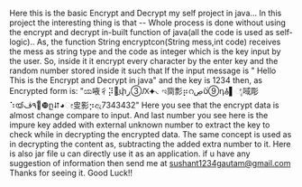 Here this is the basic Encrypt and Decrypt  my self project in java...
In this project the interesting thing is that -- Whole process is done without using the encrypt and decrypt in-built function of java(all the code is used as self-logic)..
As, the function String encryptcon(String mess,int code) receives the mess as string type and the code as integer which is the key input by the user. So, inside it it encrypt every character by the enter key and the random number stored inside it such that 
If the input message is " Hello This is the Encrypt and Decrypt in java" and the key is 1234 then, as Encrypted form is: 
"ಯ㖡彳⡽඀ֳփٟڔ➂Ԕ⯌◟ಇ㖰彯⡶റט֝ٚڝ➈դ⯗▌ೈ㖪彫⠱ൕ׸֒٩ڤ❿ը⮃◕ೕ㕜影⡲ඇ7343432"
Here you see that the encrypt data is almost change compare to input.  And last number you see here is the impure key added with external unknown number to extract the key to check while in decrypting the encrypted data.
The same concept is used as in decrypting the content as, subtracting the added extra number to it.
Here is also jar file u can directly use it as an application.
if u have any suggestion of information then send me at sushant1234gautam@gmail.com
Thanks for seeing it.  Good Luck!!
